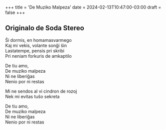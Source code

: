 +++
title = 'De Muziko Malpeza'
date = 2024-02-13T10:47:00-03:00
draft = false
+++

## Originalo de Soda Stereo

Ŝi dormis, en homamasvarmego  
Kaj mi vekis, volante sonĝi ŝin  
Lastatempe, pensis pri skribi  
Pri neniam forkuris de amkaptilo  

De tiu amo,  
De muziko malpeza  
Ni ne liberiĝas  
Nenio por ni restas  

Mi ne sendos al vi cindron de rozoj  
Nek mi evitas tuŝo sekreta  

De tiu amo,  
De muziko malpeza  
Ni ne liberiĝas  
Nenio por ni restas  
